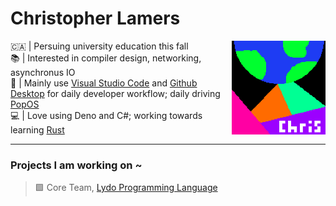 # Christopher Lamers

<img align="right" src="assets/logo.png" height="150px" alt="a bright valley of pyraminds, with the earth falling from space"></img>
🇨🇦 | Persuing university education this fall
<br /> 📚 | Interested in compiler design, networking, asynchronus IO
<br /> 📝 | Mainly use [Visual Studio Code](https://code.visualstudio.com/) and
[Github Desktop](https://github.com/shiftkey/desktop/) for daily developer
workflow; daily driving [PopOS](https://pop.system76.com/)
<br /> 💻 | Love using Deno and C#; working towards learning
[Rust](https://www.rust-lang.org/)
<br />

---

### Projects I am working on ~

> 🟩 Core Team, [Lydo Programming Language](https://github.com/lydo-lang/)
